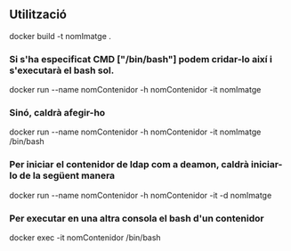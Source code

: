 ## Utilització
docker build -t nomImatge .

### Si s'ha especificat CMD ["/bin/bash"] podem cridar-lo així i s'executarà el bash sol.
docker run --name nomContenidor -h nomContenidor -it nomImatge

### Sinó, caldrà afegir-ho
docker run --name nomContenidor -h nomContenidor -it nomImatge /bin/bash

### Per iniciar el contenidor de ldap com a deamon, caldrà iniciar-lo de la següent manera
docker run --name nomContenidor -h nomContenidor -it -d nomImatge

### Per executar en una altra consola el bash d'un contenidor
docker exec -it nomContenidor /bin/bash

